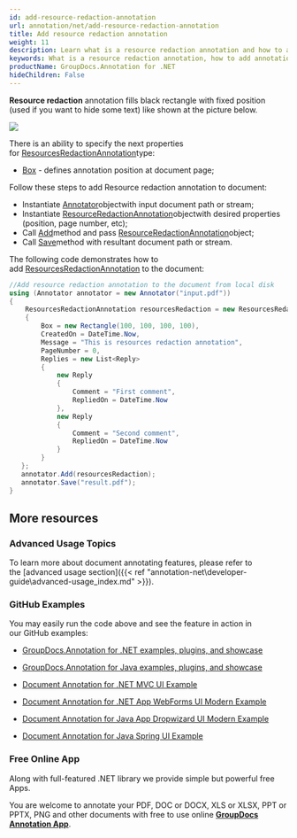 ```yaml
---
id: add-resource-redaction-annotation
url: annotation/net/add-resource-redaction-annotation
title: Add resource redaction annotation
weight: 11
description: Learn what is a resource redaction annotation and how to add it to a document programmatically using GroupDocs.Annotation for .NET.
keywords: What is a resource redaction annotation, how to add annotation, add resource redaction annotation
productName: GroupDocs.Annotation for .NET
hideChildren: False
---
```

**Resource redaction** annotation fills black rectangle with fixed position (used if you want to hide some text) like shown at the picture below. 

![](annotation-net/images/add-resource-redaction-annotation.png)

There is an ability to specify the next properties for [ResourcesRedactionAnnotation](https://apireference.groupdocs.com/net/annotation/groupdocs.annotation.models.annotationmodels/resourcesredactionannotation)type:

*   [Box](https://apireference.groupdocs.com/annotation/net/groupdocs.annotation.models.annotationmodels/resourcesredactionannotation/properties/box) \- defines annotation position at document page;  
      
    

Follow these steps to add Resource redaction annotation to document:

*   Instantiate [Annotator](https://apireference.groupdocs.com/net/annotation/groupdocs.annotation/annotator)objectwith input document path or stream;
*   Instantiate [ResourceRedactionAnnotation](https://apireference.groupdocs.com/net/annotation/groupdocs.annotation.models.annotationmodels/resourcesredactionannotation)objectwith desired properties (position, page number, etc);
*   Call [Add](https://apireference.groupdocs.com/net/annotation/groupdocs.annotation/annotator/methods/add)method and pass [ResourceRedactionAnnotation](https://apireference.groupdocs.com/net/annotation/groupdocs.annotation.models.annotationmodels/resourcesredactionannotation)object;
*   Call [Save](https://apireference.groupdocs.com/net/annotation/groupdocs.annotation/annotator/methods/save/index)method with resultant document path or stream.

The following code demonstrates how to add [ResourcesRedactionAnnotation](https://apireference.groupdocs.com/net/annotation/groupdocs.annotation.models.annotationmodels/resourcesredactionannotation) to the document:

```csharp
//Add resource redaction annotation to the document from local disk
using (Annotator annotator = new Annotator("input.pdf"))
{
	ResourcesRedactionAnnotation resourcesRedaction = new ResourcesRedactionAnnotation
    {
    	Box = new Rectangle(100, 100, 100, 100),
        CreatedOn = DateTime.Now,
        Message = "This is resources redaction annotation",
        PageNumber = 0,
        Replies = new List<Reply>
        {
        	new Reply
            {
            	Comment = "First comment",
                RepliedOn = DateTime.Now
            },
            new Reply
            {
            	Comment = "Second comment",
                RepliedOn = DateTime.Now
            }
        }
   };
   annotator.Add(resourcesRedaction);
   annotator.Save("result.pdf");
} 

```

## More resources

### Advanced Usage Topics

To learn more about document annotating features, please refer to the [advanced usage section]({{< ref "annotation-net\developer-guide\advanced-usage\_index.md" >}}).

### GitHub Examples

You may easily run the code above and see the feature in action in our GitHub examples:

*   [GroupDocs.Annotation for .NET examples, plugins, and showcase](https://github.com/groupdocs-annotation/GroupDocs.Annotation-for-.NET)
    
*   [GroupDocs.Annotation for Java examples, plugins, and showcase](https://github.com/groupdocs-annotation/GroupDocs.Annotation-for-Java)
    
*   [Document Annotation for .NET MVC UI Example](https://github.com/groupdocs-annotation/GroupDocs.Annotation-for-.NET-MVC) 
    
*   [Document Annotation for .NET App WebForms UI Modern Example](https://github.com/groupdocs-annotation/GroupDocs.Annotation-for-.NET-WebForms)
    
*   [Document Annotation for Java App Dropwizard UI Modern Example](https://github.com/groupdocs-annotation/GroupDocs.Annotation-for-Java-Dropwizard)
    
*   [Document Annotation for Java Spring UI Example](https://github.com/groupdocs-annotation/GroupDocs.Annotation-for-Java-Spring)
    

### Free Online App

Along with full-featured .NET library we provide simple but powerful free Apps.

You are welcome to annotate your PDF, DOC or DOCX, XLS or XLSX, PPT or PPTX, PNG and other documents with free to use online **[GroupDocs Annotation App](https://products.groupdocs.app/annotation)**.
